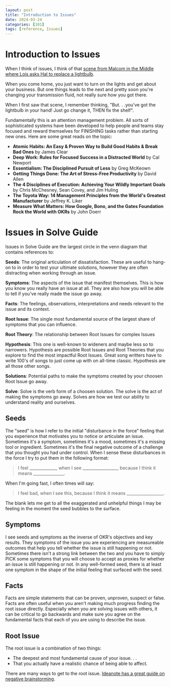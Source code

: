 ```yaml
---
layout: post
title: "Introduction to Issues"
date: 2024-03-24
categories: [101]
tags: [reference, Issues]
---
```


# Introduction to Issues

When I think of issues, I think of that [scene from Malcom in the Middle where Lois asks Hal to replace a lightbulb](https://www.youtube.com/watch?v=AbSehcT19u0). 

When you come home, you just want to turn on the lights and get about your business. But one things leads to the next and pretty soon you're changing your transmission fluid, not really sure how you got there.

When I first saw that scene, I remember thinking, "But. . .you've got the lightbulb in your hand! Just go change it, THEN fix the shelf".

Fundamentally this is an attention management problem. All sorts of sophisticated systems have been developed to help people and teams stay focused and reward themselves for FINISHING tasks rather than starting new ones. Here are some great reads on the topic:

- **Atomic Habits: An Easy & Proven Way to Build Good Habits & Break Bad Ones** by James Clear
- **Deep Work: Rules for Focused Success in a Distracted World** by Cal Newport
- **Essentialism: The Disciplined Pursuit of Less** by Greg McKeown
- **Getting Things Done: The Art of Stress-Free Productivity** by David Allen
- **The 4 Disciplines of Execution: Achieving Your Wildly Important Goals** by Chris McChesney, Sean Covey, and Jim Huling
- **The Toyota Way: 14 Management Principles from the World's Greatest Manufacturer** by Jeffrey K. Liker
- **Measure What Matters: How Google, Bono, and the Gates Foundation Rock the World with OKRs** by John Doerr

# Issues in Solve Guide

Issues in Solve Guide are the largest circle in the venn diagram that contains references to:

**Seeds**: The original articulation of dissatisfaction. These are useful to hang-on to in order to test your ultimate solutions, however they are often distracting when working through an issue.

**Symptoms**: The aspects of the issue that manifest themselves. This is how you know you really have an issue at all. They are also how you will be able to tell if you've really made the issue go away.

**Facts**: The feelings, observations, interpretations and needs relevant to the issue and its context.

**Root Issue**: The single most fundamental source of the largest share of symptoms that you can influence.

**Root Theory**: The relationship between Root Issues for complex Issues

**Hypothesis**: This one is well-known to wideners and maybe less so to narrowers. Hypothesis are possible Root Issues and Root Theories that you explore to find the most impactful Root Issues. Great song writters have to write 100's of songs to just come up with on all-time classic. Hypothesis are all those other songs.

**Solutions**: Potential paths to make the symptoms created by your choosen Root Issue go away.

**Solve**: Solve is the verb form of a choosen solution. The solve is the act of making the symptoms go away. Solves are how we test our ability to understand reality and ourselves. 

## Seeds

The "seed" is how I refer to the initial "disturbance in the force" feeling that you experience that motivates you to notice or articulate an issue. Sometimes it's a symptom, sometimes it's a mood, sometimes it's a missing tool or ingredient. Sometimes it's the final negative outcome of a challenge that you thought you had under control. When I sense these disturbances in the force I try to put them in the following format:

> I feel _____________, when I see _________________, because I think it means _______________.

When I'm going fast, I often times will say:

> I feel bad, when I see this, because I think it means __________________.

The blank lets me get to all the exaggerated and unhelpful things I may be feeling in the moment the seed bubbles to the surface.

## Symptoms

I see seeds and symptoms as the inverse of OKR's objectives and key results. They symptoms of the issue you are experiencing are measureable outcomes that help you tell whether the issue is still happening or not. Sometimes there isn't a strong link between the two and you have to simply PICK some symptoms that you will choose to accept as proxies for whether an issue is still happening or not.
In any well-formed seed, there is at least one symptom in the shape of the initial feeling that surfaced with the seed.

## Facts

Facts are simple statements that can be proven, unproven, suspect or false. Facts are often useful when you aren't making much progress finding the root issue directly. Especially when you are solving issues with others, it can be critical to go backwards and make sure you agree on the fundamental facts that each of you are using to describe the issue.

## Root Issue

The root issue is a combination of two things:

 - The deepest and most fundamental cause of your issue. . .
 - That you actually have a realistic chance of being able to affect.

There are many ways to get to the root issue. [Ideanote has a great guide on negative brainstorming](https://ideanote.io/blog/reverse-brainstorming).
